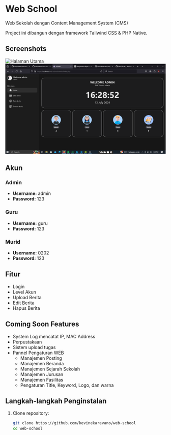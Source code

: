 <h1>Web School</h1>

Web Sekolah dengan Content Management System (CMS)

Project ini dibangun dengan framework Tailwind CSS & PHP Native.

## Screenshots
![Halaman Utama](src/assets/index.png)
![Dashboard Admin](src/assets/Dashboard.png)


## Akun

### Admin
- **Username:** admin
- **Password:** 123

### Guru
- **Username:** guru
- **Password:** 123

### Murid
- **Username:** 0202
- **Password:** 123

## Fitur
- Login
- Level Akun
- Upload Berita
- Edit Berita
- Hapus Berita

## Coming Soon Features
- System Log mencatat IP, MAC Address
- Perpustakaan
- Sistem upload tugas
- Pannel Pengaturan WEB
  - Manajemen Posting
  - Manajemen Beranda
  - Manajemen Sejarah Sekolah
  - Manajemen Jurusan
  - Manajemen Fasilitas
  - Pengaturan Title, Keyword, Logo, dan warna

## Langkah-langkah Penginstalan
1. Clone repository:
   ```sh
   git clone https://github.com/kevinekarevano/web-school
   cd web-school
